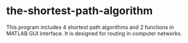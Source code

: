 # the-shortest-path-algorithm
This program includes 4 shortest path algorithms and 2 functions in MATLAB GUI interface.  It is designed for routing in computer networks.

